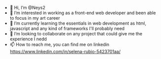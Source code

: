- 👋 Hi, I’m @Neys2
- 👀 I’m interested in working as a front-end web developer and been able to focus in my art career
- 🌱 I’m currently learning the essentials in web development as html, javascript and any kind of frameworks I'll probably need
- 💞️ I’m looking to collaborate on any project that could give me the experience I nedd
- 📫 How to reach me, you can find me on linkedin https://www.linkedin.com/in/selena-rubio-5423701aa/


<!---
Neys2/Neys2 is a ✨ special ✨ repository because its `README.md` (this file) appears on your GitHub profile.
You can click the Preview link to take a look at your changes.
--->
